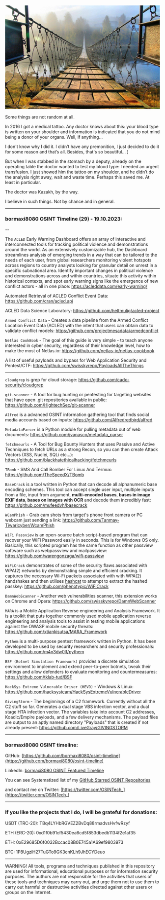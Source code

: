 ![alt text](img/29.jpg)

Some things are not random at all.

In 2016 I got a medical tattoo. Any doctor knows about this: your blood type is written on your shoulder and information is indicated that you do not mind being a donor of your organs. Well, if anything...

I don't know why I did it. I didn’t have any premonition, I just decided to do it for some reason and that’s all. Besides, that's so beautiful... )

But when I was stabbed in the stomach by a deputy, already on the operating table the doctor wanted to test my blood type: I needed an urgent transfusion. I just showed him the tattoo on my shoulder, and he didn’t do the analysis right away, wait and waste time. Perhaps this saved me. At least in particular.

The doctor was Kazakh, by the way.

I believe in such things. Not by chance and in general.

----
### bormaxi8080 OSINT Timeline (29) - 19.10.2023:

--

The ```ACLED``` Early Warning Dashboard offers an array of interactive and interconnected tools for tracking political violence and demonstrations around the world. As an extensively customizable hub, the Dashboard streamlines analysis of emerging trends in a way that can be tailored to the needs of each user, from global researchers monitoring violent hotspots across regions to country analysts looking for granular detail on unrest in a specific subnational area. Identify important changes in political violence and demonstrations across and within countries, situate this activity within historical contexts, and spot early warning signs like the emergence of new conflict actors - all in one place: https://acleddata.com/early-warning/

Automated Retrieval of ACLED Conflict Event Data: https://github.com/cran/acled.api

ACLED Data Science Laboratory: https://github.com/heltmulig/acled-project

```Armed Conflict Data``` - Creates a data pipeline from the Armed Conflict Location Event Data (ACLED) with the intent that users can obtain data to validate conflict models: https://github.com/projectmesadata/armedconflict

```Netlas CookBook``` - The goal of this guide is very simple - to teach anyone interested in cyber security, regardless of their knowledge level, how to make the most of Netlas.io: https://github.com/netlas-io/netlas-cookbook

A list of useful payloads and bypass for Web Application Security and Pentest/CTF: https://github.com/swisskyrepo/PayloadsAllTheThings

----

```cloudgrep``` is grep for cloud storage: https://github.com/cado-security/cloudgrep

```git-scanner``` - A tool for bug hunting or pentesting for targeting websites that have open .git repositories available in public: https://github.com/HightechSec/git-scanner

```Alfred``` is a advanced OSINT information gathering tool that finds social media accounts based on inputs: https://github.com/Alfredredbird/alfred

```MetadataParser``` is a Python module for pulling metadata out of web documents: https://github.com/jvanasco/metadata_parser

```fetchmeurls``` - A Tool for Bug Bounty Hunters that uses Passive and Active Techniques to fetch URLs as a strong Recon, so you can then create Attack Vectors (XSS, Nuclei, SQLi etc...): https://github.com/blackhatethicalhacking/fetchmeurls

```TBomb``` - SMS And Call Bomber For Linux And Termux: https://github.com/TheSpeedX/TBomb

```BaseCrack``` is a tool written in Python that can decode all alphanumeric base encoding schemes. This tool can accept single user input, multiple inputs from a file, input from argument, **multi-encoded bases**, **bases in image EXIF data**, **bases on images with OCR** and decode them incredibly fast: https://github.com/mufeedvh/basecrack

```WCamPhish``` - Grab cam shots from target's phone front camera or PC webcam just sending a link: https://github.com/Tanmay-Tiwaricyber/WcamPhish

```WiFi Passview``` is an open-source batch script-based program that can recover your WiFi Password easily in seconds. This is for Windows OS only. Basically, this scripted program has the same function as other passview software such as webpassview and mailpassview: https://github.com/warengonzaga/wifi-passview

```WiFiCrack``` demonstrates of some of the security flaws associated with WPA(2) networks by demonstrating simple and efficient cracking. It captures the necessary Wi-Fi packets associated with with WPA(2) handshakes and then utilises [hashcat](https://github.com/hashcat/hashcat) to attempt to extract the hashed passkey: https://github.com/phenotypic/WiFiCrack

```DamnWebScanner``` - Another web vulnerabilities scanner, this extension works on Chrome and Opera: https://github.com/swisskyrepo/DamnWebScanner

```MARA``` is a Mobile Application Reverse engineering and Analysis Framework. It is a toolkit that puts together commonly used mobile application reverse engineering and analysis tools to assist in testing mobile applications against the OWASP mobile security threats: https://github.com/xtiankisutsa/MARA_Framework

```Pythem``` is a multi-purpose pentest framework written in Python. It has been developed to be used by security researchers and security professionals: https://github.com/m4n3dw0lf/pythem

```BSF (Botnet Simulation Framework)``` provides a discrete simulation environment to implement and extend peer-to-peer botnets, tweak their settings and allow defenders to evaluate monitoring and countermeasures: https://github.com/tklab-tud/BSF

```HackSys Extreme Vulnerable Driver (HEVD)``` - Windows & Linux: https://github.com/hacksysteam/HackSysExtremeVulnerableDriver

```GivingStorm``` - The beginnings of a C2 framework. Currently without all the C2 stuff so far. Generates a dual stage VBS infection vector, and a dual stage HTA infection vector. The variables take into account C2 addresses, Koadic/Empire payloads, and a few delivery mechanisms. The payload files are output to an aptly named directory "Payloads" that is created if not already present: https://github.com/LiveGray/GIVINGSTORM

----
### bormaxi8080 OSINT timeline:

GitHub: [https://github.com/bormaxi8080/osint-timeline](https://github.com/bormaxi8080/osint-timeline)

LinkedIn: [bormaxi8080 OSINT Featured Timeline](https://www.linkedin.com/in/osintech/details/featured/)

You can see Systematized list of my [GitHub Starred OSINT Repositories](https://github.com/bormaxi8080/osint-repos-list)

and contact me on Twitter: [https://twitter.com/OSINTech_](https://twitter.com/OSINTech_)

----
### If you like the projects that I do, I will be grateful for donations:

USDT (TRC-20): TBq4LYHbRGVEZ2BvDq88rmadvsHvfwRzyf

ETH (ERC-20): 0xd1f0b91cf5430ea6cd5f853dbedb1134f2e1af35

ETH: 0xE29685D6f0032Bccac08B0E745a1A69ef9803973

BTC: 1P8UgziH27TuGTo9GK3cnKLh9JhECYDeuo

----

WARNING! All tools, programs and techniques published in this repository are used for informational, educational purposes or for information security purposes. The authors are not responsible for the activities that users of these tools and techniques may carry out, and urge them not to use them to carry out harmful or destructive activities directed against other users or groups on the Internet.